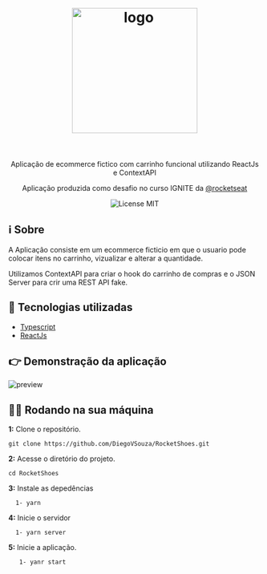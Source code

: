 <h1 align="center">
<br>
  <img src="./src/assests/images/logo.svg" alt="logo" width="250">
<br>
<br>
</h1>

<p align="center">Aplicação de ecommerce fictico com carrinho funcional utilizando ReactJs e ContextAPI </p> 
 <p align="center">Aplicação produzida como desafio no curso IGNITE da <a href="https://www.rocketseat.com.br/">@rocketseat</a> </p>

<p align="center">
    <img src="https://img.shields.io/badge/License-MIT-blue.svg" alt="License MIT">
  </a>  
</p>

## ℹ Sobre 

<p>A Aplicação consiste em um ecommerce ficticio em que o usuario pode colocar itens no carrinho, vizualizar e alterar a quantidade.
</p>
<p>
  Utilizamos ContextAPI para criar o hook do carrinho de compras e o JSON Server para crir uma REST API fake.
 </p>

## 🚀 Tecnologias utilizadas
- [Typescript](https://www.typescriptlang.org/)
- [ReactJs](https://pt-br.reactjs.org/)

## 👉 Demonstração da aplicação
  <img src="./src/assets/preview.png" alt="preview">


## 👨‍💻 Rodando na sua máquina

**1:** Clone o repositório.

```
git clone https://github.com/DiegoVSouza/RocketShoes.git

```

**2:** Acesse o diretório do projeto.

```
cd RocketShoes

```

**3:** Instale as depedências
```
  1- yarn

```
**4:** Inicie o servidor
```
  1- yarn server

```
**5:** Inicie a aplicação.
```
   1- yanr start
   
```

